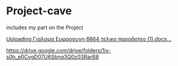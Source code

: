 # Project-cave
includes my part on the Project

[Uploading Γιαλαμα Ευφροσυνη 6864 τελικο παραδοτεο (1).docx…]()

https://drive.google.com/drive/folders/1ix-s0h_e0CvgD07U6Sbnq3Q0z03RarB8
